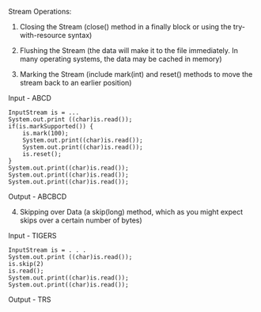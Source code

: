 Stream Operations:

1. Closing the Stream (close() method in a finally block or using the try-with-resource syntax)

2. Flushing the Stream (the data will make it to the file immediately. In many operating systems, the data may be cached in memory)

3. Marking the Stream (include mark(int) and reset() methods to move the stream back to an earlier position)

Input - ABCD
```
InputStream is = ...
System.out.print ((char)is.read());
if(is.markSupported()) {
    is.mark(100);
    System.out.print((char)is.read());
    System.out.print((char)is.read());
    is.reset();
}
System.out.print((char)is.read());
System.out.print((char)is.read());
System.out.print((char)is.read());
```
Output - ABCBCD


4. Skipping over Data (a skip(long) method, which as you might expect skips over a certain number of bytes)

Input - TIGERS
```
InputStream is = . . .
System.out.print ((char)is.read());
is.skip(2)
is.read();
System.out.print((char)is.read());
System.out.print((char)is.read());
```
Output - TRS
